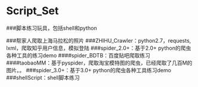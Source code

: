 # Script_Set
###脚本练习玩具，包括shell和python

###帮家人爬取上海马拉松的照片
###ZHIHU_Crawler：python2.7，requests, lxml，爬取知乎用户信息，模拟登陆
###spider_2.0+：基于2.0+ python的爬虫各种工具的练习demo
####spider_BDTB：百度贴吧爬取练习
####taobaoMM：基于pyspider，爬取淘宝模特图的爬虫，已经爬取了几百M的图片。。
###spider_3.0+：基于3.0+ python的爬虫各种工具练习demo
###shellScript：shell脚本练习
